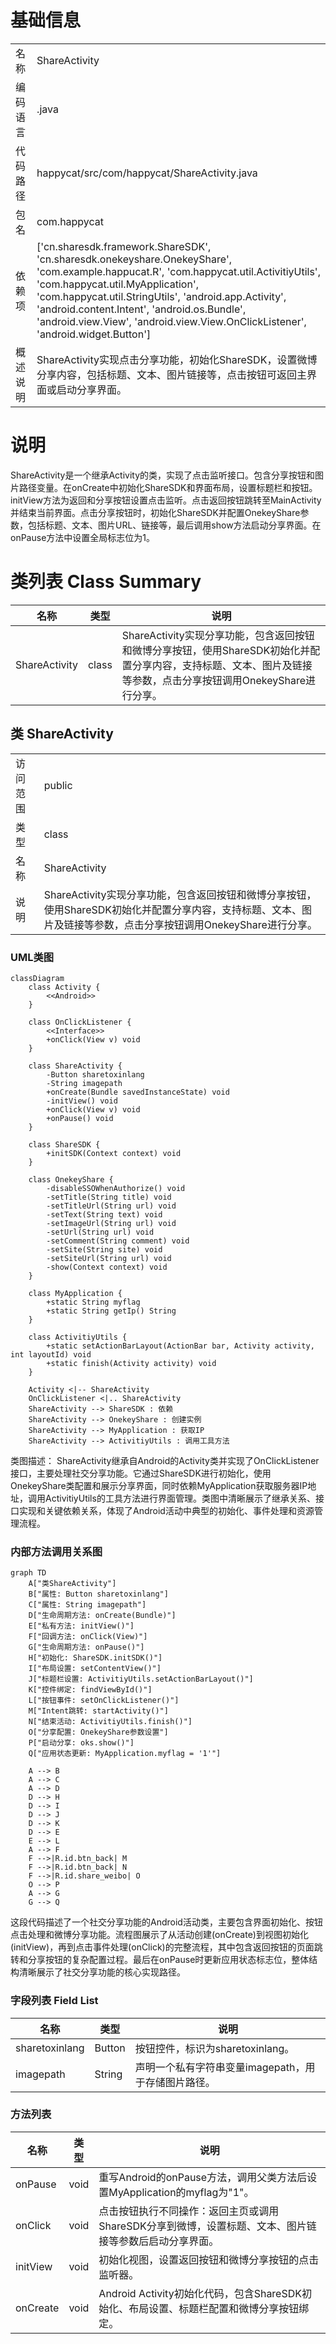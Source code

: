 # 基础信息

|      |      |
|------|------|
| 名称 | ShareActivity |
| 编码语言 | .java |
| 代码路径 | happycat/src/com/happycat/ShareActivity.java |
| 包名 | com.happycat |
| 依赖项 | ['cn.sharesdk.framework.ShareSDK', 'cn.sharesdk.onekeyshare.OnekeyShare', 'com.example.happucat.R', 'com.happycat.util.ActivitiyUtils', 'com.happycat.util.MyApplication', 'com.happycat.util.StringUtils', 'android.app.Activity', 'android.content.Intent', 'android.os.Bundle', 'android.view.View', 'android.view.View.OnClickListener', 'android.widget.Button'] |
| 概述说明 | ShareActivity实现点击分享功能，初始化ShareSDK，设置微博分享内容，包括标题、文本、图片链接等，点击按钮可返回主界面或启动分享界面。 |

# 说明

ShareActivity是一个继承Activity的类，实现了点击监听接口。包含分享按钮和图片路径变量。在onCreate中初始化ShareSDK和界面布局，设置标题栏和按钮。initView方法为返回和分享按钮设置点击监听。点击返回按钮跳转至MainActivity并结束当前界面。点击分享按钮时，初始化ShareSDK并配置OnekeyShare参数，包括标题、文本、图片URL、链接等，最后调用show方法启动分享界面。在onPause方法中设置全局标志位为1。

# 类列表 Class Summary

| 名称   | 类型  | 说明 |
|-------|------|-------------|
| ShareActivity | class | ShareActivity实现分享功能，包含返回按钮和微博分享按钮，使用ShareSDK初始化并配置分享内容，支持标题、文本、图片及链接等参数，点击分享按钮调用OnekeyShare进行分享。 |



## 类 ShareActivity

|      |      |
|------|------|
| 访问范围 | public |
| 类型 | class |
| 名称 | ShareActivity |
| 说明 | ShareActivity实现分享功能，包含返回按钮和微博分享按钮，使用ShareSDK初始化并配置分享内容，支持标题、文本、图片及链接等参数，点击分享按钮调用OnekeyShare进行分享。 |


### UML类图

```mermaid
classDiagram
    class Activity {
        <<Android>>
    }

    class OnClickListener {
        <<Interface>>
        +onClick(View v) void
    }

    class ShareActivity {
        -Button sharetoxinlang
        -String imagepath
        +onCreate(Bundle savedInstanceState) void
        -initView() void
        +onClick(View v) void
        +onPause() void
    }

    class ShareSDK {
        +initSDK(Context context) void
    }

    class OnekeyShare {
        -disableSSOWhenAuthorize() void
        -setTitle(String title) void
        -setTitleUrl(String url) void
        -setText(String text) void
        -setImageUrl(String url) void
        -setUrl(String url) void
        -setComment(String comment) void
        -setSite(String site) void
        -setSiteUrl(String url) void
        -show(Context context) void
    }

    class MyApplication {
        +static String myflag
        +static String getIp() String
    }

    class ActivitiyUtils {
        +static setActionBarLayout(ActionBar bar, Activity activity, int layoutId) void
        +static finish(Activity activity) void
    }

    Activity <|-- ShareActivity
    OnClickListener <|.. ShareActivity
    ShareActivity --> ShareSDK : 依赖
    ShareActivity --> OnekeyShare : 创建实例
    ShareActivity --> MyApplication : 获取IP
    ShareActivity --> ActivitiyUtils : 调用工具方法
```

类图描述：
ShareActivity继承自Android的Activity类并实现了OnClickListener接口，主要处理社交分享功能。它通过ShareSDK进行初始化，使用OnekeyShare类配置和展示分享界面，同时依赖MyApplication获取服务器IP地址，调用ActivitiyUtils的工具方法进行界面管理。类图中清晰展示了继承关系、接口实现和关键依赖关系，体现了Android活动中典型的初始化、事件处理和资源管理流程。


### 内部方法调用关系图

```mermaid
graph TD
    A["类ShareActivity"]
    B["属性: Button sharetoxinlang"]
    C["属性: String imagepath"]
    D["生命周期方法: onCreate(Bundle)"]
    E["私有方法: initView()"]
    F["回调方法: onClick(View)"]
    G["生命周期方法: onPause()"]
    H["初始化: ShareSDK.initSDK()"]
    I["布局设置: setContentView()"]
    J["标题栏设置: ActivitiyUtils.setActionBarLayout()"]
    K["控件绑定: findViewById()"]
    L["按钮事件: setOnClickListener()"]
    M["Intent跳转: startActivity()"]
    N["结束活动: ActivitiyUtils.finish()"]
    O["分享配置: OnekeyShare参数设置"]
    P["启动分享: oks.show()"]
    Q["应用状态更新: MyApplication.myflag = '1'"]

    A --> B
    A --> C
    A --> D
    D --> H
    D --> I
    D --> J
    D --> K
    D --> E
    E --> L
    A --> F
    F -->|R.id.btn_back| M
    F -->|R.id.btn_back| N
    F -->|R.id.share_weibo| O
    O --> P
    A --> G
    G --> Q
```

这段代码描述了一个社交分享功能的Android活动类，主要包含界面初始化、按钮点击处理和微博分享功能。流程图展示了从活动创建(onCreate)到视图初始化(initView)，再到点击事件处理(onClick)的完整流程，其中包含返回按钮的页面跳转和分享按钮的复杂配置过程。最后在onPause时更新应用状态标志位，整体结构清晰展示了社交分享功能的核心实现路径。

### 字段列表 Field List

| 名称  | 类型  | 说明 |
|-------|-------|------|
| sharetoxinlang | Button | 按钮控件，标识为sharetoxinlang。 |
| imagepath | String | 声明一个私有字符串变量imagepath，用于存储图片路径。 |

### 方法列表

| 名称  | 类型  | 说明 |
|-------|-------|------|
| onPause | void | 重写Android的onPause方法，调用父类方法后设置MyApplication的myflag为"1"。 |
| onClick | void | 点击按钮执行不同操作：返回主页或调用ShareSDK分享到微博，设置标题、文本、图片链接等参数后启动分享界面。 |
| initView | void | 初始化视图，设置返回按钮和微博分享按钮的点击监听器。 |
| onCreate | void | Android Activity初始化代码，包含ShareSDK初始化、布局设置、标题栏配置和微博分享按钮绑定。 |




